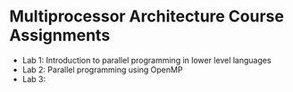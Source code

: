 # Multiprocessor Architecture Course Assignments

- Lab 1: Introduction to parallel programming in lower level languages
- Lab 2: Parallel programming using OpenMP
- Lab 3: 
